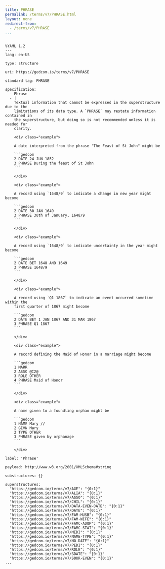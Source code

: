 ```yaml
---
title: PHRASE
permalink: /terms/v7/PHRASE.html
layout: none
redirect-from:
  - /terms/v7/PHRASE
...
```


```

%YAML 1.2
---
lang: en-US

type: structure

uri: https://gedcom.io/terms/v7/PHRASE

standard tag: PHRASE

specification:
  - Phrase
  - |
    Textual information that cannot be expressed in the superstructure due to the
    limitations of its data type. A `PHRASE` may restate information contained in
    the superstructure, but doing so is not recommended unless it is needed for
    clarity.
    
    <div class="example">
    
    A date interpreted from the phrase "The Feast of St John" might be
    
    ```gedcom
    2 DATE 24 JUN 1852
    3 PHRASE During the feast of St John
    ```
    
    </div>
    
    <div class="example">
    
    A record using `1648/9` to indicate a change in new year might become
    
    ```gedcom
    2 DATE 30 JAN 1649
    3 PHRASE 30th of January, 1648/9
    ```
    
    </div>
    
    <div class="example">
    
    A record using `1648/9` to indicate uncertainty in the year might become
    
    ```gedcom
    2 DATE BET 1648 AND 1649
    3 PHRASE 1648/9
    ```
    
    </div>
    
    <div class="example">
    
    A record using `Q1 1867` to indicate an event occurred sometime within the
    first quarter of 1867 might become
    
    ```gedcom
    2 DATE BET 1 JAN 1867 AND 31 MAR 1867
    3 PHRASE Q1 1867
    ```
    
    </div>
    
    <div class="example">
    
    A record defining the Maid of Honor in a marriage might become
    
    ```gedcom
    1 MARR
    2 ASSO @I2@
    3 ROLE OTHER
    4 PHRASE Maid of Honor
    ```
    
    </div>
    
    <div class="example">
    
    A name given to a foundling orphan might be
    
    ```gedcom
    1 NAME Mary //
    2 GIVN Mary
    2 TYPE OTHER
    3 PHRASE given by orphanage
    ```
    
    </div>

label: 'Phrase'

payload: http://www.w3.org/2001/XMLSchema#string

substructures: {}

superstructures:
  "https://gedcom.io/terms/v7/AGE": "{0:1}"
  "https://gedcom.io/terms/v7/ALIA": "{0:1}"
  "https://gedcom.io/terms/v7/ASSO": "{0:1}"
  "https://gedcom.io/terms/v7/CHIL": "{0:1}"
  "https://gedcom.io/terms/v7/DATA-EVEN-DATE": "{0:1}"
  "https://gedcom.io/terms/v7/DATE": "{0:1}"
  "https://gedcom.io/terms/v7/FAM-HUSB": "{0:1}"
  "https://gedcom.io/terms/v7/FAM-WIFE": "{0:1}"
  "https://gedcom.io/terms/v7/FAMC-ADOP": "{0:1}"
  "https://gedcom.io/terms/v7/FAMC-STAT": "{0:1}"
  "https://gedcom.io/terms/v7/MEDI": "{0:1}"
  "https://gedcom.io/terms/v7/NAME-TYPE": "{0:1}"
  "https://gedcom.io/terms/v7/NO-DATE": "{0:1}"
  "https://gedcom.io/terms/v7/PEDI": "{0:1}"
  "https://gedcom.io/terms/v7/ROLE": "{0:1}"
  "https://gedcom.io/terms/v7/SDATE": "{0:1}"
  "https://gedcom.io/terms/v7/SOUR-EVEN": "{0:1}"
...

```

